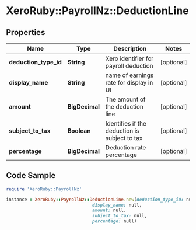 # XeroRuby::PayrollNz::DeductionLine

## Properties

Name | Type | Description | Notes
------------ | ------------- | ------------- | -------------
**deduction_type_id** | **String** | Xero identifier for payroll deduction | [optional] 
**display_name** | **String** | name of earnings rate for display in UI | [optional] 
**amount** | **BigDecimal** | The amount of the deduction line | [optional] 
**subject_to_tax** | **Boolean** | Identifies if the deduction is subject to tax | [optional] 
**percentage** | **BigDecimal** | Deduction rate percentage | [optional] 

## Code Sample

```ruby
require 'XeroRuby::PayrollNz'

instance = XeroRuby::PayrollNz::DeductionLine.new(deduction_type_id: null,
                                 display_name: null,
                                 amount: null,
                                 subject_to_tax: null,
                                 percentage: null)
```



